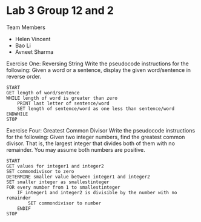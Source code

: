 # Lab 3 Group 12 and 2

Team Members
- Helen Vincent
- Bao Li
- Avneet Sharma

Exercise One: Reversing String
Write the pseudocode instructions for the following:
Given a word or a sentence, display the given word/sentence in reverse order.

	START 
	GET length of word/sentence
	WHILE length of word is greater than zero
		PRINT last letter of sentence/word
		SET length of sentence/word as one less than sentence/word
	ENDWHILE
	STOP

Exercise Four: Greatest Common Divisor
Write the pseudocode instructions for the following:
Given two integer numbers, find the greatest common divisor. That is, the largest integer that divides both of them with no remainder. You may assume both numbers are positive.

	START
	GET values for integer1 and integer2
	SET commomdivisor to zero
	DETERMINE smaller value between integer1 and integer2
	SET smaller integer as smallestinteger
	FOR every number from 1 to smallestinteger
		IF integer1 and integer2 is divisible by the number with no remainder
			SET commondivisor to number
		ENDIF
	STOP
